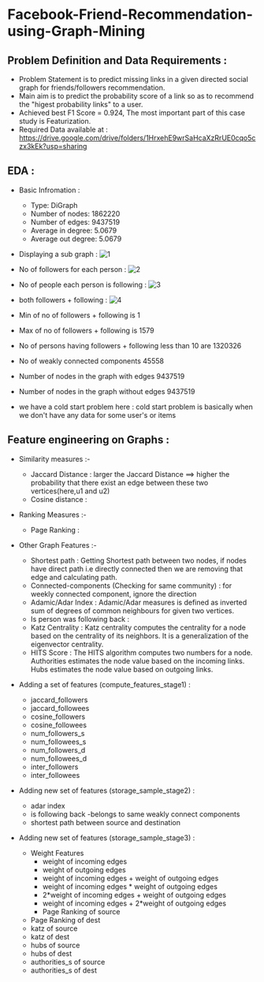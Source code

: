 # Facebook-Friend-Recommendation-using-Graph-Mining

## Problem Definition and Data Requirements :
- Problem Statement is to predict missing links in a given directed social graph for friends/followers recommendation.
- Main aim is to predict the probability score of a link so as to recommend the "higest probability links" to a user.
- Achieved best F1 Score = 0.924, The most important part of this case study is Featurization.
- Required Data available at : https://drive.google.com/drive/folders/1HrxehE9wrSaHcaXzRrUE0cqo5czx3kEk?usp=sharing

## EDA : 
- Basic Infromation :
  - Type: DiGraph
  - Number of nodes: 1862220
  - Number of edges: 9437519
  - Average in degree:   5.0679
  - Average out degree:   5.0679

- Displaying a sub graph :
![1](https://user-images.githubusercontent.com/54996809/154854584-cf3ae60c-7498-4fd2-abab-c5b16c68ffa7.png)

- No of followers for each person :
![2](https://user-images.githubusercontent.com/54996809/154854662-030a3769-38f1-48b2-9ff9-be7d71edc6b7.png)

- No of people each person is following :
![3](https://user-images.githubusercontent.com/54996809/154854721-c32d3e5b-cf81-4360-9543-fe7d4f8265d4.png)

- both followers + following :
![4](https://user-images.githubusercontent.com/54996809/154854775-56a272ca-5841-4c7f-90e5-36f9102a9934.png)

- Min of no of followers + following is 1
- Max of no of followers + following is 1579
- No of persons having followers + following less than 10 are 1320326
- No of weakly connected components 45558

- Number of nodes in the graph with edges 9437519
- Number of nodes in the graph without edges 9437519

- we have a cold start problem here : cold start problem is basically when we don't have any data for some user's or items

## Feature engineering on Graphs :
- Similarity measures :-
    - Jaccard Distance : larger the Jaccard Distance ==> higher the probability that there exist an edge between these two vertices(here,u1 and u2)
    - Cosine distance : 
- Ranking Measures :-
    - Page Ranking :
- Other Graph Features :-
    - Shortest path : Getting Shortest path between two nodes, if nodes have direct path i.e directly connected then we are removing that edge and calculating path.
    - Connected-components (Checking for same community) : for weekly connected component, ignore the direction
    - Adamic/Adar Index : Adamic/Adar measures is defined as inverted sum of degrees of common neighbours for given two vertices.
    - Is person was following back :
    - Katz Centrality :  Katz centrality computes the centrality for a node based on the centrality of its neighbors. It is a generalization of the eigenvector centrality.
    - HITS Score : The HITS algorithm computes two numbers for a node. Authorities estimates the node value based on the incoming links. Hubs estimates the node value based on outgoing links.

- Adding a set of features (compute_features_stage1) :
  - jaccard_followers
  - jaccard_followees
  - cosine_followers
  - cosine_followees
  - num_followers_s
  - num_followees_s
  - num_followers_d
  - num_followees_d
  - inter_followers
  - inter_followees

- Adding new set of features (storage_sample_stage2) :
  - adar index
  - is following back
  -belongs to same weakly connect components
  - shortest path between source and destination

- Adding new set of features (storage_sample_stage3) :
  - Weight Features
    - weight of incoming edges
    - weight of outgoing edges
    - weight of incoming edges + weight of outgoing edges
    - weight of incoming edges * weight of outgoing edges
    - 2*weight of incoming edges + weight of outgoing edges
    - weight of incoming edges + 2*weight of outgoing edges
    - Page Ranking of source
  - Page Ranking of dest
  - katz of source
  - katz of dest
  - hubs of source
  - hubs of dest
  - authorities_s of source
  - authorities_s of dest















